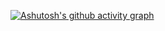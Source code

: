[![Ashutosh's github activity graph](https://github-readme-activity-graph.vercel.app/graph?username=Ashutosh00710&theme=merko)](https://github.com/ashutosh00710/github-readme-activity-graph)

<!--
**WeslleyIvis/WeslleyIvis** is a ✨ _special_ ✨ repository because its `README.md` (this file) appears on your GitHub profile.

Here are some ideas to get you started:

- 🔭 I’m currently working on ...
- 🌱 I’m currently learning ...
- 👯 I’m looking to collaborate on ...
- 🤔 I’m looking for help with ...
- 💬 Ask me about ...
- 📫 How to reach me: ...
- 😄 Pronouns: ...
- ⚡ Fun fact: ...
-->
